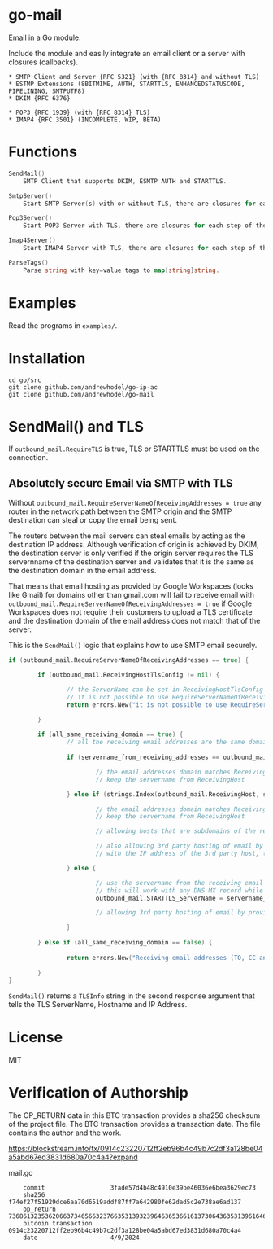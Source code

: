 # go-mail

Email in a Go module.

Include the module and easily integrate an email client or a server with closures (callbacks).

```
* SMTP Client and Server {RFC 5321} (with {RFC 8314} and without TLS)
* ESTMP Extensions (8BITMIME, AUTH, STARTTLS, ENHANCEDSTATUSCODE, PIPELINING, SMTPUTF8)
* DKIM {RFC 6376}

* POP3 {RFC 1939} (with {RFC 8314} TLS)
* IMAP4 {RFC 3501} (INCOMPLETE, WIP, BETA)
```

# Functions

```go
SendMail()
	SMTP Client that supports DKIM, ESMTP AUTH and STARTTLS.

SmtpServer()
	Start SMTP Server(s) with or without TLS, there are closures for each step of the SMTP process.

Pop3Server()
	Start POP3 Server with TLS, there are closures for each step of the POP3 process.

Imap4Server()
	Start IMAP4 Server with TLS, there are closures for each step of the IMAP4 process.

ParseTags()
	Parse string with key=value tags to map[string]string.
```

# Examples

Read the programs in `examples/`.

# Installation

```
cd go/src
git clone github.com/andrewhodel/go-ip-ac
git clone github.com/andrewhodel/go-mail
```

# SendMail() and TLS

If `outbound_mail.RequireTLS` is true, TLS or STARTTLS must be used on the connection.

## Absolutely secure Email via SMTP with TLS

Without `outbound_mail.RequireServerNameOfReceivingAddresses = true` any router in the network path between the SMTP origin and the SMTP destination can steal or copy the email being sent.

The routers between the mail servers can steal emails by acting as the destination IP address.  Although verification of origin is achieved by DKIM, the destination server is only verified if the origin server requires the TLS servernname of the destination server and validates that it is the same as the destination domain in the email address.

That means that email hosting as provided by Google Workspaces (looks like Gmail) for domains other than gmail.com will fail to receive email with `outbound_mail.RequireServerNameOfReceivingAddresses = true` if Google Workspaces does not require their customers to upload a TLS certificate and the destination domain of the email address does not match that of the server.

This is the `SendMail()` logic that explains how to use SMTP email securely.

```go
if (outbound_mail.RequireServerNameOfReceivingAddresses == true) {

        if (outbound_mail.ReceivingHostTlsConfig != nil) {

                // the ServerName can be set in ReceivingHostTlsConfig
                // it is not possible to use RequireServerNameOfReceivingAddresses and ReceivingHostTlsConfig with the same email
                return errors.New("it is not possible to use RequireServerNameOfReceivingAddresses and ReceivingHostTlsConfig with the same email because ServerName can be set in ReceivingHostTlsConfig"), 0, nil

        }               
                        
        if (all_same_receiving_domain == true) {
                // all the receiving email addresses are the same domain
        
                if (servername_from_receiving_addresses == outbound_mail.ReceivingHost) {

                        // the email addresses domain matches ReceivingHost exactly
                        // keep the servername from ReceivingHost

                } else if (strings.Index(outbound_mail.ReceivingHost, servername_from_receiving_addresses) == len(outbound_mail.ReceivingHost) - len(servername_from_receiving_addresses)) {

                        // the email addresses domain matches ReceivingHost's major domain (*.domain.tld) regardless of having a subdomain
                        // keep the servername from ReceivingHost

                        // allowing hosts that are subdomains of the receiving domain and using TLS to be validated

                        // also allowing 3rd party hosting of email by setting the MX record of domain.tld to unused-subdomain.domain.tld and creating an A record of unused-subdomain.domain.tld
                        // with the IP address of the 3rd party host, then providing the third party host with the TLS certificate of unused-subdomain.domain.tld

                } else {

                        // use the servername from the receiving email addresses if it does not match ReceivingHost or a subdomain of ReceivingHost
                        // this will work with any DNS MX record while STARTTLS returns the valid TLS certificate with ServerName of the receiving email addresses
                        outbound_mail.STARTTLS_ServerName = servername_from_receiving_addresses

                        // allowing 3rd party hosting of email by providing SMTP and requiring STARTTLS that uses the TLS certificate and servername of the receiving email addresses

                }       
                                
        } else if (all_same_receiving_domain == false) {
                
                return errors.New("Receiving email addresses (TO, CC and BCC) must all be the same if RequireServerNameOfReceivingAddresses is true"), 0, nil
        
        }
}
```

`SendMail()` returns a `TLSInfo` string in the second response argument that tells the TLS ServerName, Hostname and IP Address.

# License

MIT

# Verification of Authorship

The OP_RETURN data in this BTC transaction provides a sha256 checksum of the project file.  The BTC transaction provides a transaction date.  The file contains the author and the work.

https://blockstream.info/tx/0914c23220712ff2eb96b4c49b7c2df3a128be04a5abd67ed3831d680a70c4a4?expand

mail.go

        commit                  3fade57d4b48c4910e39be46036e6bea3629ec73
        sha256                  f74ef27f51929dce6aa70d6519addf87ff7a642980fe62dad5c2e738ae6ad137
        op_return               7368613235362066373465663237663531393239646365366161373064363531396164646638376666376136343239383066653632646164356332653733386165366164313337
        bitcoin transaction     0914c23220712ff2eb96b4c49b7c2df3a128be04a5abd67ed3831d680a70c4a4
        date                    4/9/2024
